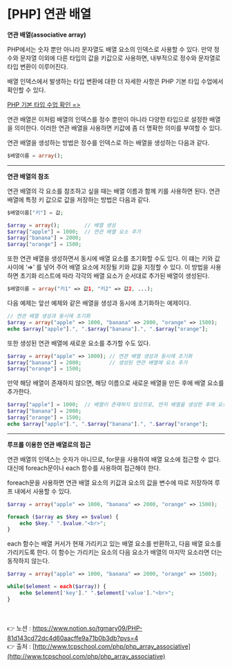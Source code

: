 # [PHP] 연관 배열

**연관 배열(associative array)**

PHP에서는 숫자 뿐만 아니라 문자열도 배열 요소의 인덱스로 사용할 수 있다.
만약 정수와 문자열 이외에 다른 타입의 값을 키값으로 사용하면, 내부적으로 정수와 문자열로 
타입 변환이 이루어진다.

배열 인덱스에서 발생하는 타입 변환에 대한 더 자세한 사항은 PHP 기본 타입 수업에서 확인할 수 
있다.

[PHP 기본 타입 수업 확인 =>](http://www.tcpschool.com/php/php_basic_datatype)

연관 배열은 이처럼 배열의 인덱스를 정수 뿐만이 아니라 다양한 타입으로 설정한 배열을 의미한다.
이러한 연관 배열을 사용하면 키값에 좀 더 명확한 의미를 부여할 수 있다.

연관 배열을 생성하는 방법은 정수를 인덱스로 하는 배열을 생성하는 다음과 같다.

```php
$배열이름 = array();
```

---

**연관 배열의 참조**

연관 배열의 각 요소를 참조하고 싶을 때는 배열 이름과 함께 키를 사용하면 된다.
연관 배열에 특정 키 값으로 값을 저장하는 방법은 다음과 같다.

```php
$배열이름["키"] = 값;
```

```php
$array = array();        // 배열 생성
$array["apple"] = 1000;  // 연관 배열 요소 추가
$array["banana"] = 2000; 
$array["orange"] = 1500;
```

또한 연관 배열을 생성하면서 동시에 배열 요소를 초기화할 수도 있다.
이 떄는 키와 값 사이에 ‘⇒’ 를 넣어 주어 배열 요소에 저장될 키와 값을 지정할 수 있다.
이 방법을 사용하면 초기화 리스트에 따라 각각의 배열 요소가 순서대로 추가된 배열이 생성된다.

```php
$배열이름 = array("키1" => 값1, "키2" => 값2, ...);
```

다음 예제는 앞선 예제와 같은 배열을 생성과 동시에 초기화하는 예제이다.

```php
// 연관 배열 생성과 동시에 초기화
$array = array("apple" => 1000, "banana" => 2000, "orange" => 1500);
echo $array["apple"].", ".$array["banana"].", ".$array["orange"];
```

또한 생성된 연관 배열에 새로운 요소를 추가할 수도 있다.

```php
$array = array("apple" => 1000); // 연관 배열 생성과 동시에 초기화
$array["banana"] = 2000;         // 생성된 연관 배열에 요소 추가
$array["orange"] = 1500;
```

만약 해당 배열이 존재하지 않으면, 해당 이름으로 새로운 배열을 만든 후에 배열 요소를 추가한다.

```php
$array["apple"] = 1000;  // 배열이 존재하지 않으므로, 먼저 배열을 생성한 후에 요소가 추가됨.
$array["banana"] = 2000;
$array["orange"] = 1500;
echo $array["apple"].", ".$array["banana"].", ".$array["orange"];
```

---

**루프를 이용한 연관 배열로의 접근**

연관 배열의 인덱스는 숫자가 아니므로, for문을 사용하여 배열 요소에 접근할 수 없다.
대신에 foreach문이나 each 함수를 사용하여 접근해야 한다.

foreach문을 사용하면 연관 배열 요소의 키값과 요소의 값을 변수에 따로 저장하여 루프 내에서 
사용할 수 있다.

```php
$array = array("apple" => 1000, "banana" => 2000, "orange" => 1500);

foreach ($array as $key => $value) {
    echo $key." ".$value."<br>";
}
```

each 함수는 배열 커서가 현재 가리키고 있는 배열 요소를 반환하고, 다음 배열 요소를 가리키도록 한다.
이 함수는 가리키는 요소의 다음 요소가 배열의 마지막 요소라면 더는 동작하지 않는다.

```php
$array = array("apple" => 1000, "banana" => 2000, "orange" => 1500);

while($element = each($array)) {
    echo $element['key']." ".$element['value']."<br>";
}
```
<br><br>
👉 노션 : https://www.notion.so/tgmary09/PHP-81d143cd72dc4d60aacffe9a71b0b3db?pvs=4
<br>
👉 출처 : [http://www.tcpschool.com/php/php_array_associative](http://www.tcpschool.com/php/php_array_associative)
